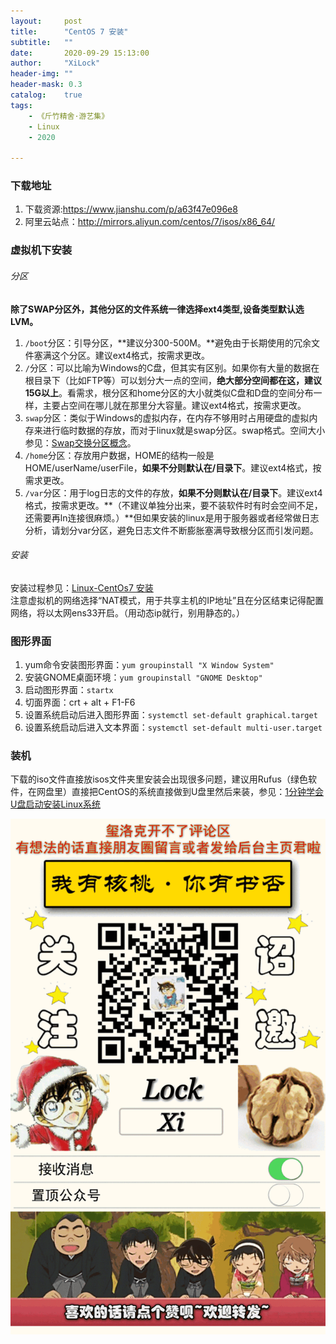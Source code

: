 ```yaml
---
layout:     post
title:      "CentOS 7 安装"
subtitle:   ""
date:       2020-09-29 15:13:00
author:     "XiLock"
header-img: ""
header-mask: 0.3
catalog:    true
tags:
    - 《斤竹精舍·游艺集》
    - Linux
    - 2020

---
```

  

### 下载地址
1. 下载资源:https://www.jianshu.com/p/a63f47e096e8
1. 阿里云站点：http://mirrors.aliyun.com/centos/7/isos/x86_64/

### 虚拟机下安装
###### 分区
**除了SWAP分区外，其他分区的文件系统一律选择ext4类型,设备类型默认选LVM。**
1. `/boot`分区：引导分区，**建议分300-500M。**避免由于长期使用的冗余文件塞满这个分区。建议ext4格式，按需求更改。
1. `/`分区：可以比喻为Windows的C盘，但其实有区别。如果你有大量的数据在根目录下（比如FTP等）可以划分大一点的空间，**绝大部分空间都在这，建议15G以上**。看需求，根分区和home分区的大小就类似C盘和D盘的空间分布一样，主要占空间在哪儿就在那里分大容量。建议ext4格式，按需求更改。
1. `swap`分区：类似于Windows的虚拟内存，在内存不够用时占用硬盘的虚拟内存来进行临时数据的存放，而对于linux就是swap分区。swap格式。空间大小参见：[Swap交换分区概念](https://www.cnblogs.com/kerrycode/p/5246383.html)。
1. `/home`分区：存放用户数据，HOME的结构一般是 HOME/userName/userFile，**如果不分则默认在/目录下**。建议ext4格式，按需求更改。
1. `/var`分区：用于log日志的文件的存放，**如果不分则默认在/目录下**。建议ext4格式，按需求更改。**（不建议单独分出来，要不装软件时有时会空间不足，还需要再ln连接很麻烦。）**但如果安装的linux是用于服务器或者经常做日志分析，请划分var分区，避免日志文件不断膨胀塞满导致根分区而引发问题。

###### 安装
安装过程参见：[Linux-CentOs7 安装](https://zhuanlan.zhihu.com/p/26099288)  
注意虚拟机的网络选择“NAT模式，用于共享主机的IP地址”且在分区结束记得配置网络，将以太网ens33开启。（用动态ip就行，别用静态的。）



### 图形界面

1. yum命令安装图形界面：`yum groupinstall "X Window System"`
1. 安装GNOME桌面环境：`yum groupinstall "GNOME Desktop"`
1. 启动图形界面：`startx`
1. 切面界面：crt + alt + F1-F6
1. 设置系统启动后进入图形界面：`systemctl set-default graphical.target`
1. 设置系统启动后进入文本界面：`systemctl set-default multi-user.target`

### 装机
下载的iso文件直接放isos文件夹里安装会出现很多问题，建议用Rufus（绿色软件，在网盘里）直接把CentOS的系统直接做到U盘里然后来装，参见：[1分钟学会U盘启动安装Linux系统](https://www.linuxidc.com/Linux/2019-11/161337.htm)

![](/img/wc-tail.GIF)
